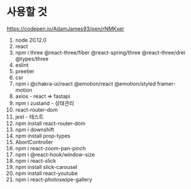 # 사용할 것

https://codepen.io/AdamJames93/pen/rNMKxer

1. node 20.12.0
2. react
3. npm i three @react-three/fiber @react-spring/three @react-three/drei @types/three
4. eslint
5. preetier
6. csr
7. npm i @chakra-ui/react @emotion/react @emotion/styled framer-motion
8. axios - react => fastapi
9. npm i zustand - 상태관리
10. react-router-dom
11. jest - 테스트
12. npm install react-router-dom
13. npm i downshift
14. npm install prop-types
15. AbortController
16. npm i react-zoom-pan-pinch
17. npm i @react-hook/window-size
18. npm i react-slick
19. npm install slick-carousel
20. npm install react-youtube
21. npm i react-photoswipe-gallery
